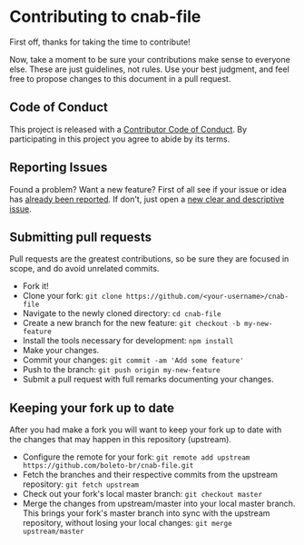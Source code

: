 # Contributing to cnab-file
First off, thanks for taking the time to contribute!

Now, take a moment to be sure your contributions make sense to everyone else.
These are just guidelines, not rules.
Use your best judgment, and feel free to propose changes to this document in a pull request.

## Code of Conduct
This project is released with a [Contributor Code of Conduct](CODE_OF_CONDUCT.md). By participating in this project you agree to abide by its terms.

## Reporting Issues
Found a problem? Want a new feature? First of all see if your issue or idea has [already been reported](https://github.com/boleto-br/cnab-file/issues).
If don't, just open a [new clear and descriptive issue](https://github.com/boleto-br/cnab-file/issues/new).

## Submitting pull requests
Pull requests are the greatest contributions, so be sure they are focused in scope, and do avoid unrelated commits.

- Fork it!
- Clone your fork: `git clone https://github.com/<your-username>/cnab-file`
- Navigate to the newly cloned directory: `cd cnab-file`
- Create a new branch for the new feature: `git checkout -b my-new-feature`
- Install the tools necessary for development: `npm install`
- Make your changes.
- Commit your changes: `git commit -am 'Add some feature'`
- Push to the branch: `git push origin my-new-feature`
- Submit a pull request with full remarks documenting your changes.

## Keeping your fork up to date

After you had make a fork you will want to keep your fork up to date with the changes that may happen in this repository (upstream).

- Configure the remote for your fork: `git remote add upstream https://github.com/boleto-br/cnab-file.git`
- Fetch the branches and their respective commits from the upstream repository: `git fetch upstream`
- Check out your fork's local master branch: `git checkout master`
- Merge the changes from upstream/master into your local master branch. This brings your fork's master branch into sync with the upstream repository, without losing your local changes: `git merge upstream/master`
